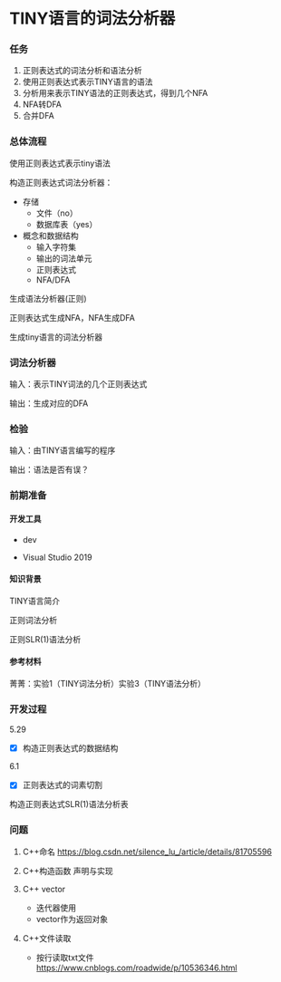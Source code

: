 # TINY语言的词法分析器



### 任务

1. 正则表达式的词法分析和语法分析
2. 使用正则表达式表示TINY语言的语法
3. 分析用来表示TINY语法的正则表达式，得到几个NFA
4. NFA转DFA
5. 合并DFA



### 总体流程

使用正则表达式表示tiny语法

构造正则表达式词法分析器：

- 存储
  - 文件（no）
  - 数据库表（yes）
- 概念和数据结构
  - 输入字符集
  - 输出的词法单元
  - 正则表达式
  - NFA/DFA

生成语法分析器(正则)

正则表达式生成NFA，NFA生成DFA

生成tiny语言的词法分析器





### 词法分析器

输入：表示TINY词法的几个正则表达式

输出：生成对应的DFA



### 检验

输入：由TINY语言编写的程序

输出：语法是否有误？



### 前期准备

#### 开发工具

- dev

- Visual Studio 2019

#### 知识背景

TINY语言简介

正则词法分析

正则SLR(1)语法分析



#### 参考材料

菁菁：实验1（TINY词法分析）实验3（TINY语法分析）



### 开发过程

5.29 

- [x] 构造正则表达式的数据结构

6.1 

- [x] 正则表达式的词素切割

构造正则表达式SLR(1)语法分析表







### 问题

1. C++命名 https://blog.csdn.net/silence_lu_/article/details/81705596
2. C++构造函数 声明与实现

2. C++ vector
   - 迭代器使用
   - vector作为返回对象
3. C++文件读取
   - 按行读取txt文件 https://www.cnblogs.com/roadwide/p/10536346.html





